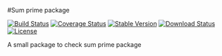 #Sum prime package

[![Build Status](https://travis-ci.org/zznamtran123/prime.svg?branch=master)](https://travis-ci.org/zznamtran123/prime)
[![Coverage Status](https://coveralls.io/repos/github/zznamtran123/prime/badge.svg?branch=master)](https://coveralls.io/github/zznamtran123/prime?branch=master)
[![Stable Version](https://img.shields.io/npm/v/sum-primes.svg)](https://www.npmjs.com/package/sum-primes)
[![Download Status](https://img.shields.io/npm/dt/sum-primes.svg)](https://www.npmjs.com/package/sum-primes) [![License](https://img.shields.io/github/license/zznamtran123/sum-primes.svg)](https://github.com/zznamtran123/prime/blob/master/LICENSE)

A small package to check sum prime package